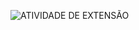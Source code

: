 ![ATIVIDADE DE EXTENSÃO](https://github.com/user-attachments/assets/ca4a8012-d446-43b1-bdb4-ff77f96bd93d)

